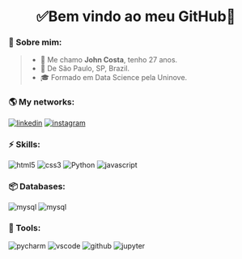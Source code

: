 <h1 align="center"> 
	✅Bem vindo ao meu GitHub🚀
</h1>

### 👦 Sobre mim: 
> - 👋 Me chamo **John Costa**, tenho 27 anos.
> - 📌 De São Paulo, SP, Brazil.
> - 🎓 Formado em Data Science pela Uninove.

### 🌎 My networks:
<div style="display: inline_block">
  <a href="https://www.linkedin.com/in/john-elvis-medeiros-costa/" target="_blank"><img aling="center" alt="linkedin" src="https://img.shields.io/badge/LinkedIn-0077B5?style=for-the-badge&logo=linkedin&logoColor=white" /></a>
  <a href="https://www.instagram.com/johnelviscosta/"  target="_blank"><img aling="center" alt="instagram" src="https://img.shields.io/badge/Instagram-E4405F?style=for-the-badge&logo=instagram&logoColor=white")/></a>
</div>
  
### ⚡ Skills:
<div style="display: inline_block">
  <img aling="center" alt="html5" src="https://img.shields.io/badge/HTML5-E34F26?style=for-the-badge&logo=html5&logoColor=white" />
  <img aling="center" alt="css3" src="https://img.shields.io/badge/CSS3-1572B6?style=for-the-badge&logo=css3&logoColor=white" />
  <img aling='center' alt="Python" src="https://img.shields.io/badge/python-3670A0?style=for-the-badge&logo=python&logoColor=ffdd54"/>
  <img aling='center' alt="javascript" src="https://img.shields.io/badge/JavaScript-323330?style=for-the-badge&logo=javascript&logoColor=F7DF1E" />
</div>

### 📦 Databases:
<div>
  <img aling="center" alt="mysql" src="https://img.shields.io/badge/Postgress-005C84?style=for-the-badge&logo=postgresql&logoColor=white"/>
  <img aling="center" alt="mysql" src="https://img.shields.io/badge/MySQL-005C84?style=for-the-badge&logo=mysql&logoColor=white"/>
</div>

### 🧰 Tools:
<div>
  <img aling="center" alt="pycharm" src="https://img.shields.io/badge/-Pycharm-brightgreen?style=for-the-badge&logo=pycharm&logoColor=white"/>
  <img aling="center" alt="vscode" src="https://img.shields.io/badge/VSCode-0078D4?style=for-the-badge&logo=visual%20studio%20code&logoColor=white"/>
  <img aling="center" alt="github" src="https://img.shields.io/badge/GitHub-100000?style=for-the-badge&logo=github&logoColor=white"/>
  <img aling="center" alt="jupyter" src="https://img.shields.io/badge/Jupyter-F37626.svg?&style=for-the-badge&logo=Jupyter&logoColor=white"/>
</div>
